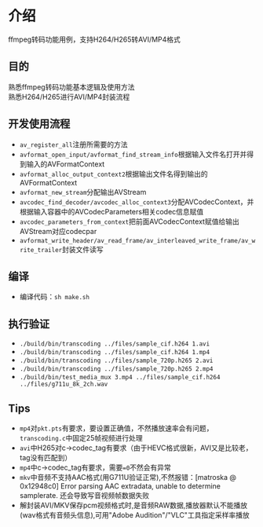 
# 介绍
ffmpeg转码功能用例，支持H264/H265转AVI/MP4格式

## 目的
熟悉ffmpeg转码功能基本逻辑及使用方法  
熟悉H264/H265进行AVI/MP4封装流程

## 开发使用流程
* `av_register_all`注册所需要的方法  
* `avformat_open_input/avformat_find_stream_info`根据输入文件名打开并得到输入的AVFormatContext  
* `avformat_alloc_output_context2`根据输出文件名得到输出的AVFormatContext  
* `avformat_new_stream`分配输出AVStream  
* `avcodec_find_decoder/avcodec_alloc_context3`分配AVCodecContext，并根据输入容器中的AVCodecParameters相关codec信息赋值  
* `avcodec_parameters_from_context`把前面AVCodecContext赋值给输出AVStream对应codecpar  
* `avformat_write_header/av_read_frame/av_interleaved_write_frame/av_write_trailer`封装文件读写  

## 编译
* 编译代码：`sh make.sh`  

## 执行验证
* `./build/bin/transcoding ../files/sample_cif.h264 1.avi`  
* `./build/bin/transcoding ../files/sample_cif.h264 1.mp4`  
* `./build/bin/transcoding ../files/sample_720p.h265 2.avi`  
* `./build/bin/transcoding ../files/sample_720p.h265 2.mp4`  
* `./build/bin/test_media_mux 3.mp4 ../files/sample_cif.h264 ../files/g711u_8k_2ch.wav`

## Tips
* `mp4`对`pkt.pts`有要求，要设置正确值，不然播放速率会有问题，`transcoding.c`中固定25帧视频进行处理  
* `avi`中H265对c->codec_tag有要求（由于HEVC格式很新，AVI又是比较老，tag没有匹配到）  
* `mp4`中c->codec_tag有要求，需要`=0`不然会有异常  
* `mkv`中音频不支持AAC格式(用G711U验证正常),不然报错：[matroska @ 0x12948c0] Error parsing AAC extradata, unable to determine samplerate. 还会导致写音视频帧数据失败  
* 解封装AVI/MKV保存pcm视频格式时,是音频RAW数据,播放器默认不能播放(wav格式有音频头信息),可用"Adobe Audition"/"VLC"工具指定采样率播放  


